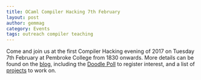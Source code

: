 ```yaml
---
title: OCaml Compiler Hacking 7th February
layout: post
author: gemmag
category: Events
tags: outreach compiler teaching
---
```


Come and join us at the first Compiler Hacking evening of 2017 on Tuesday 7th February at Pembroke College from 1830 onwards. More details can be found on the [blog](http://ocamllabs.github.io/compiler-hacking/2017/01/24/february-compiler-hacking.html), including the [Doodle Poll](http://doodle.com/poll/vgh3nq2q5wgnsi5y) to register interest, and a list of [projects](https://github.com/ocamllabs/compiler-hacking/wiki/Things-to-work-on) to work on.
